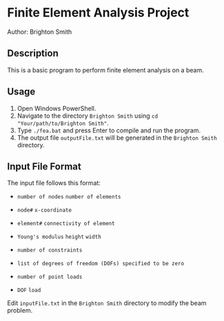 # Finite Element Analysis Project

Author: Brighton Smith

## Description

This is a basic program to perform finite element analysis on a beam.

## Usage

1. Open Windows PowerShell.
2. Navigate to the directory `Brighton Smith` using `cd "Your/path/to/Brighton Smith"`.
3. Type `./fea.bat` and press Enter to compile and run the program.
4. The output file `outputFile.txt` will be generated in the `Brighton Smith` directory.

## Input File Format

The input file follows this format:

- `number of nodes`   `number of elements`
- `node#`   `x-coordinate`

- `element#`   `connectivity of element`

- `Young's modulus`   `height`   `width`

- `number of constraints`
- `list of degrees of freedom (DOFs) specified to be zero`

- `number of point loads`
- `DOF`   `load`

Edit `inputFile.txt` in the `Brighton Smith` directory to modify the beam problem.
